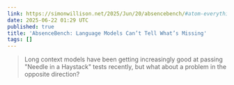 ```yaml
---
link: https://simonwillison.net/2025/Jun/20/absencebench/#atom-everything
date: 2025-06-22 01:29 UTC
published: true
title: 'AbsenceBench: Language Models Can’t Tell What’s Missing'
tags: []
---
```


> Long context models have been getting increasingly good at passing "Needle in a Haystack" tests recently, but what about a problem in the opposite direction?
